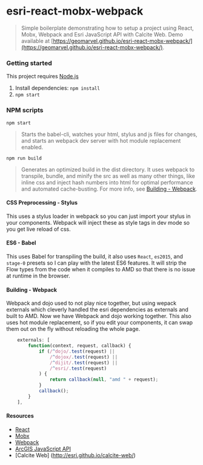 # esri-react-mobx-webpack
> Simple boilerplate demonstrating how to setup a project using React, Mobx, Webpack and Esri JavaScript API with Calcite Web. Demo available at [https://geomarvel.github.io/esri-react-mobx-webpack/](https://geomarvel.github.io/esri-react-mobx-webpack/).

### Getting started
This project requires [Node.js](https://nodejs.org/en/)

1. Install dependencies: `npm install`
2. `npm start`

### NPM scripts
`npm start`
> Starts the babel-cli, watches your html, stylus and js files for changes, and starts an webpack dev server with hot module replacement enabled.

`npm run build`
> Generates an optimized build in the dist directory. It uses webpack to transpile, bundle, and minify the src as well as many other things, like inline css and inject hash numbers into html for optimal performance and automated cache-busting. For more info, see [Building - Webpack](#building---webpack).

#### CSS Preprocessing - Stylus
This uses a stylus loader in webpack so you can just import your stylus in your components. Webpack will inject these as style tags in dev mode so you get live reload of css.

#### ES6 - Babel
This uses Babel for transpiling the build, it also uses `React`, `es2015`, and `stage-0` presets so I can play with the latest ES6 features.  It will strip the Flow types from the code when it compiles to AMD so that there is no issue at runtime in the browser.

#### Building - Webpack
Webpack and dojo used to not play nice together, but using wepack externals which cleverly handled the esri dependencies as externals and built to AMD.  Now we have Webpack and dojo working together.  This also uses hot module replacement, so if you edit your components, it can swap them out on the fly without reloading the whole page.

```javascript
    externals: [
        function(context, request, callback) {
            if (/^dojo/.test(request) ||
                /^dojox/.test(request) ||
                /^dijit/.test(request) ||
                /^esri/.test(request)
            ) {
                return callback(null, "amd " + request);
            }
            callback();
        }
    ],

```


#### Resources
* [React](https://facebook.github.io/react/)
* [Mobx](mobx.js.org)
* [Webpack](https://webpack.github.io/)
* [ArcGIS JavaScript API](https://js.arcgis.com)
* [Calcite Web] (http://esri.github.io/calcite-web/)